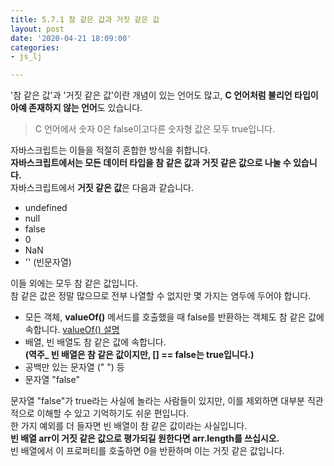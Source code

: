 ```yaml
---
title: 5.7.1 참 같은 값과 거짓 같은 값
layout: post
date: '2020-04-21 18:09:00'
categories:
- js_lj

---
```


'참 같은 값'과 '거짓 같은 값'이란 개념이 있는 언어도 많고, **C 언어처럼 불리언 타입이 아예 존재하지 않는 언어**도 있습니다.  
> C 언어에서 숫자 0은 false이고다른 숫자형 값은 모두 true입니다.  

자바스크립트는 이들을 적절히 혼합한 방식을 취합니다.  
**자바스크립트에서는 모든 데이터 타입을 참 같은 값과 거짓 같은 값으로 나눌 수 있습니다.**  
자바스크립트에서 **거짓 같은 값**은 다음과 같습니다.

* undefined
* null
* false
* 0
* NaN
* '' (빈문자열)

이들 외에는 모두 참 같은 값입니다.  
참 같은 값은 정말 많으므로 전부 나열할 수 없지만 몇 가지는 염두에 두어야 합니다.

* 모든 객체, **valueOf()** 메서드를 호출했을 때 false를 반환하는 객체도 참 같은 값에 속합니다. [valueOf() 설명](https://developer.mozilla.org/ko/docs/Web/JavaScript/Reference/Global_Objects/Object/valueOf)
* 배열, 빈 배열도 참 같은 값에 속합니다.  
**(역주_ 빈 배열은 참 같은 값이지만, [] == false는 true입니다.)**
* 공백만 있는 문자열 (" ") 등
* 문자열 "false"

문자열 "false"가 true라는 사실에 놀라는 사람들이 있지만, 이를 제외하면 대부분 직관적으로 이해할 수 있고 기억하기도 쉬운 편입니다.  
한 가지 예외를 더 들자면 빈 배열이 참 같은 값이라는 사실입니다.  
**빈 배열 arr이 거짓 같은 값으로 평가되길 원한다면 arr.length를 쓰십시오.**  
빈 배열에서 이 프로퍼티를 호출하면 0을 반환하며 이는 거짓 같은 값입니다.